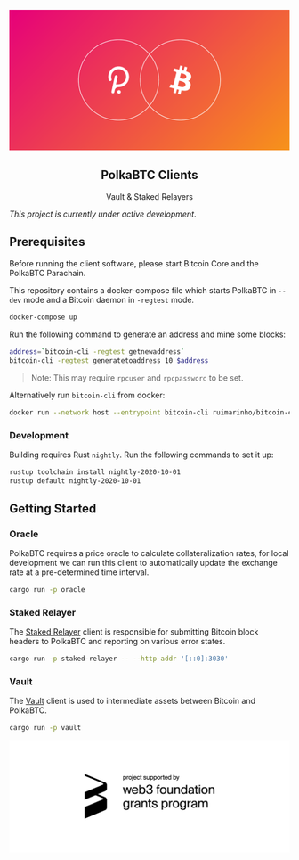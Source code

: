 <p align="center">
  <a href="https://gitlab.com/interlay/polkabtc-clients">
    <img src="media/polka_btc.png">
  </a>

  <h2 align="center">PolkaBTC Clients</h2>

  <p align="center">
    Vault & Staked Relayers
  </p>
</p>

_This project is currently under active development_.

## Prerequisites

Before running the client software, please start Bitcoin Core and the PolkaBTC Parachain.

This repository contains a docker-compose file which starts PolkaBTC in `--dev` mode and
a Bitcoin daemon in `-regtest` mode.

```bash
docker-compose up
```

Run the following command to generate an address and mine some blocks:

```bash
address=`bitcoin-cli -regtest getnewaddress`
bitcoin-cli -regtest generatetoaddress 10 $address
```

> Note: This may require `rpcuser` and `rpcpassword` to be set.

Alternatively run `bitcoin-cli` from docker: 

```bash
docker run --network host --entrypoint bitcoin-cli ruimarinho/bitcoin-core:0.20 -regtest -rpcuser=rpcuser -rpcpassword=rpcpassword ${COMMAND}
```

### Development

Building requires Rust `nightly`. Run the following commands to set it up:

```
rustup toolchain install nightly-2020-10-01
rustup default nightly-2020-10-01
```

## Getting Started

### Oracle

PolkaBTC requires a price oracle to calculate collateralization rates, for local development we can run this client
to automatically update the exchange rate at a pre-determined time interval.

```bash
cargo run -p oracle
```

### Staked Relayer

The [Staked Relayer](./staked-relayer/README.md) client is responsible for submitting Bitcoin block headers to PolkaBTC and reporting on various error states.

```bash
cargo run -p staked-relayer -- --http-addr '[::0]:3030'
```

### Vault

The [Vault](./vault/README.md) client is used to intermediate assets between Bitcoin and PolkaBTC.

```bash
cargo run -p vault
```

<p align="center">
  <a href="https://web3.foundation/grants/">
    <img src="media/web3_grants.png">
  </a>
</p>

